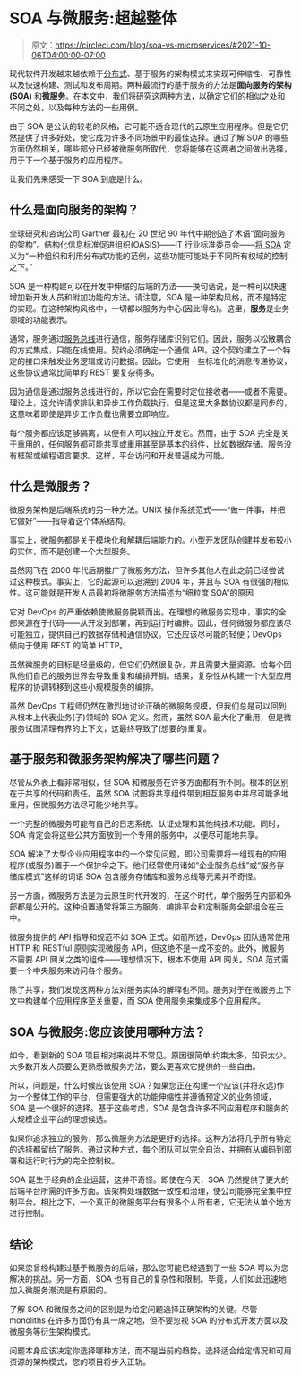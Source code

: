 # SOA 与微服务:超越整体

> 原文：<https://circleci.com/blog/soa-vs-microservices/#2021-10-06T04:00:00-07:00>

现代软件开发越来越依赖于[分布式](https://circleci.com/blog/distributed-systems/)、基于服务的架构模式来实现可伸缩性、可靠性以及快速构建、测试和发布周期。两种最流行的基于服务的方法是**面向服务的架构(SOA)** 和**微服务**。在本文中，我们将研究这两种方法，以确定它们的相似之处和不同之处，以及每种方法的一些用例。

由于 SOA 是公认的较老的风格，它可能不适合现代的云原生应用程序。但是它仍然提供了许多好处，使它成为许多不同场景中的最佳选择。通过了解 SOA 的哪些方面仍然相关，哪些部分已经被微服务所取代，您将能够在这两者之间做出选择，用于下一个基于服务的应用程序。

让我们先来感受一下 SOA 到底是什么。

## 什么是面向服务的架构？

全球研究和咨询公司 Gartner 最初在 20 世纪 90 年代中期创造了术语“面向服务的架构”。结构化信息标准促进组织(OASIS)——IT 行业标准委员会——[将 SOA](https://www.oasis-open.org/committees/download.php/19679/soa-rm-cs.pdf) 定义为“一种组织和利用分布式功能的范例，这些功能可能处于不同所有权域的控制之下。”

SOA 是一种构建可以在开发中伸缩的后端的方法——换句话说，是一种可以快速增加新开发人员和附加功能的方法。请注意，SOA 是一种架构风格，而不是特定的实现。在这种架构风格中，一切都以服务为中心(因此得名)。这里，**服务**是业务领域的功能表示。

通常，服务通过[服务总线](https://en.wikipedia.org/wiki/Enterprise_service_bus)进行通信，服务存储库识别它们。因此，服务以松散耦合的方式集成，只能在线使用。契约必须确定一个通信 API。这个契约建立了一个特定的接口来触发业务逻辑或访问数据。因此，它使用一些标准化的消息传递协议，这些协议通常比简单的 REST 要复杂得多。

因为通信是通过服务总线进行的，所以它会在需要时定位接收者——或者不需要。理论上，这允许请求排队和异步工作负载执行。但是这里大多数协议都是同步的，这意味着即使是异步工作负载也需要立即响应。

每个服务都应该足够隔离，以便有人可以独立开发它。然而，由于 SOA 完全是关于重用的，任何服务都可能共享或重用甚至是基本的组件，比如数据存储。服务没有框架或编程语言要求。这样，平台访问和开发普遍成为可能。

## 什么是微服务？

微服务架构是后端系统的另一种方法。UNIX 操作系统范式——“做一件事，并把它做好”——指导着这个体系结构。

事实上，微服务都是关于模块化和解耦后端能力的。小型开发团队创建并发布较小的实体，而不是创建一个大型服务。

虽然网飞在 2000 年代后期推广了微服务方法，但许多其他人在此之前已经尝试过这种模式。事实上，它的起源可以追溯到 2004 年，并且与 SOA 有很强的相似性。这可能就是开发人员最初将微服务方法描述为“细粒度 SOA”的原因

它对 DevOps 的严重依赖使微服务脱颖而出。在理想的微服务实现中，事实的全部来源在于代码——从开发到部署，再到运行时编排。因此，任何微服务都应该尽可能独立，提供自己的数据存储和通信协议。它还应该尽可能的轻便；DevOps 倾向于使用 REST 的简单 HTTP。

虽然微服务的目标是轻量级的，但它们仍然很复杂，并且需要大量资源。给每个团队他们自己的服务世界会导致重复和编排开销。结果，复杂性从构建一个大型应用程序的协调转移到这些小规模服务的编排。

虽然 DevOps 工程师仍然在激烈地讨论正确的微服务规模，但我们总是可以回到从根本上代表业务(子)领域的 SOA 定义。然而，虽然 SOA 最大化了重用，但是微服务试图清理有界的上下文，这最终导致了(想要的)重复。

## 基于服务和微服务架构解决了哪些问题？

尽管从外表上看非常相似，但 SOA 和微服务在许多方面都有所不同。根本的区别在于共享的代码和责任。虽然 SOA 试图将共享组件带到相互服务中并尽可能多地重用，但微服务方法尽可能少地共享。

一个完整的微服务可能有自己的日志系统、认证处理和其他纯技术功能。同时，SOA 肯定会将这些公共方面放到一个专用的服务中，以便尽可能地共享。

SOA 解决了大型企业应用程序中的一个常见问题，即公司需要将一组现有的应用程序(或服务)置于一个保护伞之下。他们经常使用诸如“企业服务总线”或“服务存储库模式”这样的词语 SOA 包含服务存储库和服务总线等元素并不奇怪。

另一方面，微服务方法是为云原生时代开发的，在这个时代，单个服务在内部和外部都是公开的。这种设置通常将第三方服务、编排平台和定制服务全部组合在云中。

微服务提供的 API 指导和规范不如 SOA 正式。如前所述，DevOps 团队通常使用 HTTP 和 RESTful 原则实现微服务 API，但这绝不是一成不变的。此外，微服务不需要 API 网关之类的组件——理想情况下，根本不使用 API 网关。SOA 范式需要一个中央服务来访问各个服务。

除了共享，我们发现这两种方法对服务实体的解释也不同。服务对于在微服务上下文中构建单个应用程序至关重要，而 SOA 使用服务来集成多个应用程序。

## SOA 与微服务:您应该使用哪种方法？

如今，看到新的 SOA 项目相对来说并不常见。原因很简单:约束太多，知识太少。大多数开发人员要么更熟悉微服务方法，要么更喜欢它提供的一些自由。

所以，问题是，什么时候应该使用 SOA？如果您正在构建一个应该(并将永远)作为一个整体工作的平台，但需要强大的功能伸缩性并遵循预定义的业务领域，SOA 是一个很好的选择。基于这些考虑，SOA 是包含许多不同应用程序和服务的大规模企业平台的理想候选。

如果你追求独立的服务，那么微服务方法是更好的选择。这种方法将几乎所有特定的选择都留给了服务。通过这种方式，每个团队可以完全自治，并拥有从编码到部署和运行时行为的完全控制权。

SOA 诞生于经典的企业运营，这并不奇怪。即使在今天，SOA 仍然提供了更大的后端平台所需的许多方面。该架构处理数据一致性和治理，使公司能够完全集中控制平台。相比之下，一个真正的微服务平台有很多个人所有者，它无法从单个地方进行控制。

## 结论

如果您曾经构建过基于微服务的后端，那么您可能已经遇到了一些 SOA 可以为您解决的挑战。另一方面，SOA 也有自己的复杂性和限制。毕竟，人们如此迅速地加入微服务潮流是有原因的。

了解 SOA 和微服务之间的区别是为给定问题选择正确架构的关键。尽管 monoliths 在许多方面仍有其一席之地，但不要忽视 SOA 的分布式开发方面以及微服务等衍生架构模式。

问题本身应该决定你选择哪种方法，而不是当前的趋势。选择适合给定情况和可用资源的架构模式，您的项目将步入正轨。